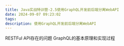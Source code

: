 ```yaml
---
title: Java实战特训营-2.5使用GraphQL开发前后端分离WebAPI
date: 2024-09-07 09:23:02
tags:
description: 使用GraphQL开发前后端分离WebAPI
---
```


RESTFul API存在的问题
GraphQL的基本原理和实现过程
